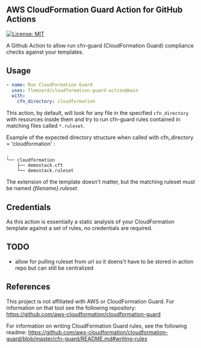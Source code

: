 ## AWS CloudFormation Guard Action for GitHub Actions

[![License: MIT](https://img.shields.io/badge/License-MIT-yellow.svg)](https://opensource.org/licenses/MIT)

A Github Action to allow run cfn-guard (CloudFormation Guard) compliance checks against your templates.
## Usage

```yaml
- name: Run CloudFormation Guard
  uses: flemzord/cloudformation-guard-action@main
  with:
    cfn_directory: cloudformation
```

This action, by default, will look for any file in the specified `cfn_directory` with resources inside them and try to run cfn-guard rules contained in matching files called `*.ruleset`.

Example of the expected directory structure when called with cfn_directory = 'cloudformation' :
```
.
└── cloudformation
    ├── demostack.cft
    └── demostack.ruleset
```

The extension of the template doesn't matter, but the matching ruleset must be named _{filename}.ruleset_.

## Credentials
As this action is essentially a static analysis of your CloudFormation template against a set of rules, no credentials are required.

## TODO

- allow for pulling ruleset from url so it doens't have to be stored in action repo but can still be centralized

## References

This project is not affiliated with AWS or CloudFormation Guard.  For information on that tool see the following repository:
https://github.com/aws-cloudformation/cloudformation-guard

For information on writing CloudFormation Guard rules, see the following readme:
https://github.com/aws-cloudformation/cloudformation-guard/blob/master/cfn-guard/README.md#writing-rules
